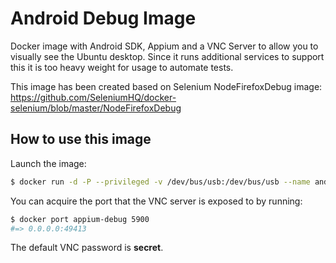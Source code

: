 Android Debug Image
===================

Docker image with Android SDK, Appium and a VNC Server to allow you to visually see the Ubuntu desktop.
Since it runs additional services to support this it is too heavy weight for usage to automate tests.

This image has been created based on Selenium NodeFirefoxDebug image: 
https://github.com/SeleniumHQ/docker-selenium/blob/master/NodeFirefoxDebug

How to use this image
---------------------

Launch the image:

``` bash
$ docker run -d -P --privileged -v /dev/bus/usb:/dev/bus/usb --name android-debug rgonalo/android-debug
```

You can acquire the port that the VNC server is exposed to by running:

``` bash
$ docker port appium-debug 5900
#=> 0.0.0.0:49413
```

The default VNC password is __secret__.
